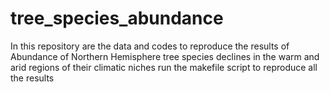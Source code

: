 # tree_species_abundance
In this repository are the data and codes to reproduce the results of Abundance of Northern Hemisphere tree species declines in the warm and arid regions of their climatic niches
run the makefile script to reproduce all the results
